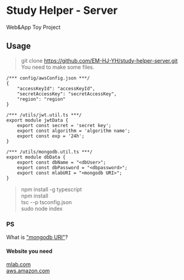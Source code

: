 # Study Helper - Server
Web&amp;App Toy Project

## Usage

> git clone https://github.com/EM-HJ-YH/study-helper-server.git <br>
> You need to make some files. 
```
/*** config/awsConfig.json ***/
{
    "accessKeyId": "accessKeyId",
    "secretAccessKey": "secretAccessKey",
    "region": "region"
}
```
```
/*** /utils/jwt.util.ts ***/
export module jwtData {
    export const secret = 'secret key';
    export const algorithm = 'algorithm name';
    export const exp = '24h';
}
```
```
/*** /utils/mongodb.util.ts ***/
export module dbData {
	export const dbName = "<dbUser>";
    export const dbPassword = "<dbpassword>";
    export const mlabURI = "<mongodb URI>";
}
```


> npm install -g typescript <br>
> npm install <br>
> tsc --p tsconfig.json <br>
> sudo node index <br>


### PS
What is ["mongodb URI"](https://docs.mlab.com/connecting/#connect-string)?


#### Website you need
[mlab.com](https://mlab.com/) <br>
[aws.amazon.com](http://aws.amazon.com)
